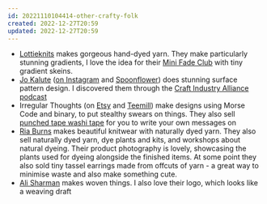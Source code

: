 ```yaml
---
id: 20221110104414-other-crafty-folk
created: 2022-12-27T20:59
updated: 2022-12-27T20:59
---
```


- [Lottieknits](https://www.lottieknits.com) makes gorgeous hand-dyed yarn. They make particularly stunning gradients, I love the idea for their [Mini Fade Club](https://www.lottieknits.com/mini-fade-club) with tiny gradient skeins.
- [Jo Kalute](https://jokalute.com/projects) ([on Instagram](https://www.instagram.com/hellojokalute/) and [Spoonflower](https://www.spoonflower.com/profiles/jokalute)) does stunning surface pattern design. I discovered them through the [Craft Industry Alliance podcast](https://craftindustryalliance.org/powering-the-creative-economy-with-spoonflower/)
- Irregular Thoughts (on [Etsy](https://www.etsy.com/uk/shop/IrregularThoughts) and [Teemill](https://irregularthoughts.teemill.com)) make designs using Morse Code and binary, to put stealthy swears on things. They also sell [punched tape washi tape](https://www.etsy.com/uk/listing/1250829342/learn-to-write-in-binary-code-punch-tape) for you to write your own messages on
- [Ria Burns](https://www.riaburns.co.uk/shop) makes beautiful knitwear with naturally dyed yarn. They also sell naturally dyed yarn, dye plants and kits, and workshops about natural dyeing. Their product photography is lovely, showcasing the plants used for dyeing alongside the finished items. At some point they also sold tiny tassel earrings made from offcuts of yarn - a great way to minimise waste and also make something cute.
- [Ali Sharman](https://alisharman-weaver.co.uk/) makes woven things. I also love their logo, which looks like a weaving draft